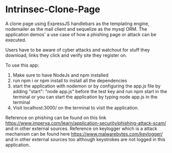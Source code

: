 # Intrinsec-Clone-Page
A clone page using ExpressJS handlebars as the templating engine, nodemailer as the mail client and sequelize as the mysql ORM.
The application demos' a use case of how a phishing page or attack can be executed.

Users have to be aware of cyber attacks and watchout for stuff they download, links they click and verify site they register on.


To use this app:
1. Make sure to have NodeJs and npm installed
2. run npm i or npm install to install all the dependencies
3. start the application with nodemon or by configuring the app.js file by adding "start": "node app.js" before the test key and run npm start in the terminal or you can start the application by typing node app.js in the terminal
4. Visit localhost:3000/ on the terminal to visit the application.


Reference on phishing can be found on this link https://www.imperva.com/learn/application-security/phishing-attack-scam/ and in other external sources.
Reference on keylogger which is a attack mechanism can be found here https://www.malwarebytes.com/keylogger/ and in other external sources too although keystrokes are not logged in this application.

